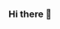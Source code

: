 ### Hi there 👋

<!--
**czbiel/czbiel** is a ✨ _special_ ✨ repository because its `README.md` (this file) appears on your GitHub profile.

Olá me chamo Gabriel de Souza Correia, sou formado em Análise e desenvolvimento de Sistemas e atuo como Instrutor de TI.

🦄 Linguagens: HTML, CSS, JavaScript.

💼 Ferramentas: Visual studio code, intelliJ, Webstorm, Pycharm, Git e GitHub.

💌 Se quiser entrar em contato para conhecer um pouco mais do meu trabalho: ⤵️

    
